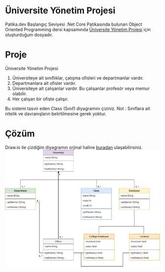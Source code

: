 # Üniversite Yönetim Projesi

Patika.dev Başlangıç Seviyesi .Net Core Patikasında bulunan Object Oriented Programming dersi kapsamında [Üniversite Yönetim Projesi](https://app.patika.dev/courses/oop/odev-university) için oluşturduğum dosyadır.

# Proje

Üniversite Yönetim Projesi

1. Üniversiteye ait sınıflıklar, çalışma ofisleri ve departmanlar vardır.
2. Departmanlara ait ofisler vardır.
3. Üniversiteye ait çalışanlar vardır. Bu çalışanlar profesör veya memur olabilir.
4. Her çalışan bir ofiste çalışır.

Bu sistemi tasvir eden Class (Sınıf) diyagramını çiziniz.
Not : Sınıflara ait nitelik ve davranışların belirtilmesine gerek yoktur.

# Çözüm

Draw.io ile çizdiğim diyagramın orjinal haline [buradan](https://github.com/haydarcancoskun92/patika.devEgitimleri/tree/main/.NetCorePatikalari/BaslangicSeviyesi.NetCorePatikasi/ObjectOrientedProgramming/UniversiteYonetimProjesi/Assets) ulaşabilirsiniz.
![UniversiteYonetimDiyagramı](https://raw.githubusercontent.com/haydarcancoskun92/patika.devEgitimleri/main/.NetCorePatikalari/BaslangicSeviyesi.NetCorePatikasi/ObjectOrientedProgramming/UniversiteYonetimProjesi/Assets/%C3%9Cniversite%20Y%C3%B6netim%20Sistemi.drawio.png)
